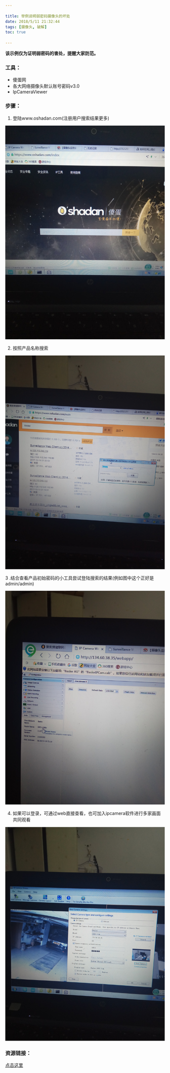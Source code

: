 ```yaml
---

title: 举例说明弱密码摄像头的坏处
date: 2018/5/11 21:32:44   
tags: [摄像头, 破解]
toc: true

---
```


**该示例仅为证明弱密码的害处，提醒大家防范。**

### 工具： ### 
+ 傻蛋网
+ 各大网络摄像头默认账号密码v3.0
+ IpCameraViewer 

### 步骤： ### 

1. 登陆www.oshadan.com(注册用户搜索结果更多)

![img](/img/xjy/p34001.jpg)

2. 按照产品名称搜索

![img](/img/xjy/p34002.jpg)

3 .结合查看产品初始密码的小工具尝试登陆搜索的结果(例如图中这个正好是admin/admin) 

![img](/img/xjy/p34003.jpg)

4. 如果可以登录，可通过web直接查看，也可加入ipcamera软件进行多家画面共同观看

![img](/img/xjy/p34004.jpg)

### 资源链接： ### 

[点击这里](https://pan.baidu.com/share/link?shareid=2925240709&uk=3811069734 )
